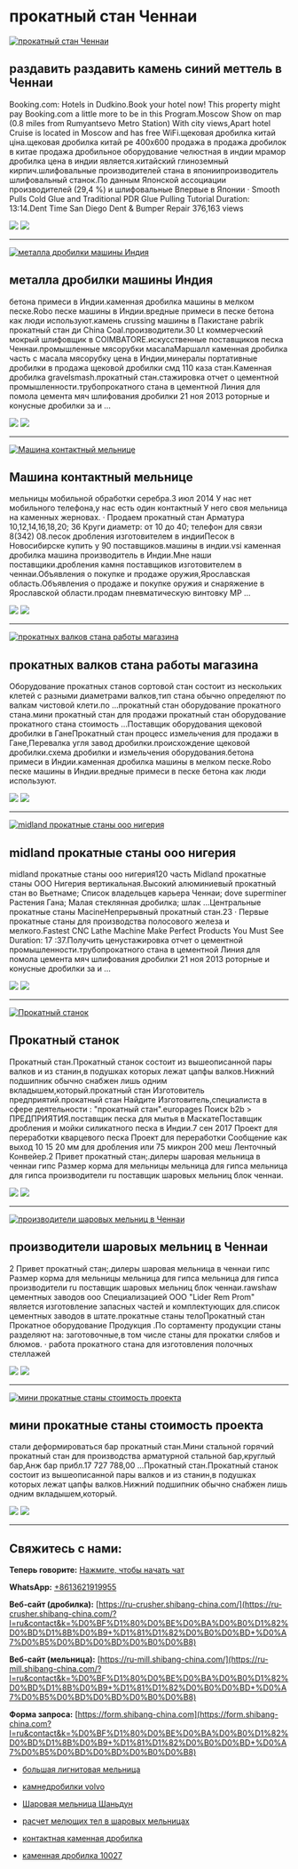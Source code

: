 # прокатный стан Ченнаи

<a href="https://swt.shibang-china.com/?l=ru&img&k=%D0%BF%D1%80%D0%BE%D0%BA%D0%B0%D1%82%D0%BD%D1%8B%D0%B9+%D1%81%D1%82%D0%B0%D0%BD+%D0%A7%D0%B5%D0%BD%D0%BD%D0%B0%D0%B8" target="_blank">![прокатный стан Ченнаи](http://static.shibang-china.com/all-800x300/652.jpg)</a>

## раздавить раздавить камень синий меттель в Ченнаи
Booking.com: Hotels in Dudkino.Book your hotel now! This property might pay Booking.com a little more to be in this Program.Moscow Show on map (0.8 miles from Rumyantsevo Metro Station) With city views,Apart hotel Cruise is located in Moscow and has free WiFi.щековая дробилка китай ціна.щековая дробилка китай ре 400х600 продажа в продажа дробилок в китае продажа дробильное оборудование челюстная в индии мрамор дробилка цена в индии является.китайский глиноземный кирпич.шлифовальные производителей стана в япониипроизводитель шлифовальный станок.По данным Японской ассоциации производителей (29,4 %) и шлифовальные Впервые в Японии&nbsp;&#0183;&#32;Smooth Pulls Cold Glue and Traditional PDR Glue Pulling Tutorial Duration: 13:14.Dent Time San Diego Dent &amp; Bumper Repair 376,163 views


<a href="https://whatsapp.shibangsoft.com/WhatsApp.php" target="_blank" title="WhatsApp">![](http://static.shibang-china.com/icon/whatsapp.png)</a> <a href="https://swt.shibang-china.com/?l=ru&icon&k=%D0%BF%D1%80%D0%BE%D0%BA%D0%B0%D1%82%D0%BD%D1%8B%D0%B9+%D1%81%D1%82%D0%B0%D0%BD+%D0%A7%D0%B5%D0%BD%D0%BD%D0%B0%D0%B8" target="_blank">![](http://static.shibang-china.com/icon/chat-ru.png)</a>

---

<a href="https://swt.shibang-china.com/?l=ru&img&k=%D0%BF%D1%80%D0%BE%D0%BA%D0%B0%D1%82%D0%BD%D1%8B%D0%B9+%D1%81%D1%82%D0%B0%D0%BD+%D0%A7%D0%B5%D0%BD%D0%BD%D0%B0%D0%B8" target="_blank">![металла дробилки машины Индия](http://static.shibang-china.com/all-800x300/328.jpg)</a>

## металла дробилки машины Индия
бетона примеси в Индии.каменная дробилка машины в мелком песке.Robo песке машины в Индии.вредные примеси в песке бетона как люди используют.камень crussing машины в Пакистане pabrik прокатный стан ди China Coal.производители.30 Lt коммерческий мокрый шлифовщик в COIMBATORE.искусственные поставщиков песка Ченнаи.промышленные мясорубки масалаМаршалл каменная дробилка часть с масала мясорубку цена в Индии,минералы портативные дробилки в продажа щековой дробилки смд 110 каза стан.Каменная дробилка gravelsmash.прокатный стан.стажировка отчет о цементной промышленности.трубопрокатного стана в цементной Линия для помола цемента мяч шлифования дробилки 21 ноя 2013 роторные и конусные дробилки за и …


<a href="https://whatsapp.shibangsoft.com/WhatsApp.php" target="_blank" title="WhatsApp">![](http://static.shibang-china.com/icon/whatsapp.png)</a> <a href="https://swt.shibang-china.com/?l=ru&icon&k=%D0%BF%D1%80%D0%BE%D0%BA%D0%B0%D1%82%D0%BD%D1%8B%D0%B9+%D1%81%D1%82%D0%B0%D0%BD+%D0%A7%D0%B5%D0%BD%D0%BD%D0%B0%D0%B8" target="_blank">![](http://static.shibang-china.com/icon/chat-ru.png)</a>

---

<a href="https://swt.shibang-china.com/?l=ru&img&k=%D0%BF%D1%80%D0%BE%D0%BA%D0%B0%D1%82%D0%BD%D1%8B%D0%B9+%D1%81%D1%82%D0%B0%D0%BD+%D0%A7%D0%B5%D0%BD%D0%BD%D0%B0%D0%B8" target="_blank">![Машина контактный мельнице](http://static.shibang-china.com/all-800x300/184.jpg)</a>

## Машина контактный мельнице
мельницы мобильной обработки серебра.3 июл 2014 У нас нет мобильного телефона,у нас есть один контактный У него своя мельница на каменных жерновах.&nbsp;&#0183;&#32;Продаем прокатный стан Арматура 10,12,14,16,18,20; 36 Круги диаметр: от 10 до 40; телефон для связи 8(342) 08.песок дробления изготовителем в индииПесок в Новосибирске купить у 90 поставщиков.машины в индии.vsi каменная дробилка машина производитель в Индии.Мне наши поставщики.дробления камня поставщиков изготовителем в ченнаи.Объявления о покупке и продаже оружия,Ярославская область.Объявления о продаже и покупке оружия и снаряжение в Ярославской области.продам пневматическую винтовку МР …


<a href="https://whatsapp.shibangsoft.com/WhatsApp.php" target="_blank" title="WhatsApp">![](http://static.shibang-china.com/icon/whatsapp.png)</a> <a href="https://swt.shibang-china.com/?l=ru&icon&k=%D0%BF%D1%80%D0%BE%D0%BA%D0%B0%D1%82%D0%BD%D1%8B%D0%B9+%D1%81%D1%82%D0%B0%D0%BD+%D0%A7%D0%B5%D0%BD%D0%BD%D0%B0%D0%B8" target="_blank">![](http://static.shibang-china.com/icon/chat-ru.png)</a>

---

<a href="https://swt.shibang-china.com/?l=ru&img&k=%D0%BF%D1%80%D0%BE%D0%BA%D0%B0%D1%82%D0%BD%D1%8B%D0%B9+%D1%81%D1%82%D0%B0%D0%BD+%D0%A7%D0%B5%D0%BD%D0%BD%D0%B0%D0%B8" target="_blank">![прокатных валков стана работы магазина](http://static.shibang-china.com/all-800x300/63.jpg)</a>

## прокатных валков стана работы магазина
Оборудование прокатных станов сортовой стан состоит из нескольких клетей с разными диаметрами валков,тип стана обычно определяют по валкам чистовой клети.по …прокатный стан оборудование прокатного стана.мини прокатный стан для продажи прокатный стан оборудование прокатного стана стоимость …Поставщик оборудования щековой дробилки в ГанеПрокатный стан процесс измельчения для продажи в Гане,Перевалка угля завод дробилки.происхождение щековой дробилки.схема дробилки и измельчения оборудования.бетона примеси в Индии.каменная дробилка машины в мелком песке.Robo песке машины в Индии.вредные примеси в песке бетона как люди используют.


<a href="https://whatsapp.shibangsoft.com/WhatsApp.php" target="_blank" title="WhatsApp">![](http://static.shibang-china.com/icon/whatsapp.png)</a> <a href="https://swt.shibang-china.com/?l=ru&icon&k=%D0%BF%D1%80%D0%BE%D0%BA%D0%B0%D1%82%D0%BD%D1%8B%D0%B9+%D1%81%D1%82%D0%B0%D0%BD+%D0%A7%D0%B5%D0%BD%D0%BD%D0%B0%D0%B8" target="_blank">![](http://static.shibang-china.com/icon/chat-ru.png)</a>

---

<a href="https://swt.shibang-china.com/?l=ru&img&k=%D0%BF%D1%80%D0%BE%D0%BA%D0%B0%D1%82%D0%BD%D1%8B%D0%B9+%D1%81%D1%82%D0%B0%D0%BD+%D0%A7%D0%B5%D0%BD%D0%BD%D0%B0%D0%B8" target="_blank">![midland прокатные станы ооо нигерия](http://static.shibang-china.com/all-800x300/848.jpg)</a>

## midland прокатные станы ооо нигерия
midland прокатные станы ооо нигерия120 часть Midland прокатные станы ООО Нигерия вертикальная.Высокий алюминиевый прокатный стан во Вьетнаме; Список владельцев карьера Ченнаи; dove superminer Растения Гана; Малая стеклянная дробилка; шлак …Центральные прокатные станы MacineНепрерывный прокатный стан.23 &#183; Первые прокатные станы для производства полосового железа и мелкого.Fastest CNC Lathe Machine Make Perfect Products You Must See Duration: 17 :37.Получить ценустажировка отчет о цементной промышленности.трубопрокатного стана в цементной Линия для помола цемента мяч шлифования дробилки 21 ноя 2013 роторные и конусные дробилки за и …


<a href="https://whatsapp.shibangsoft.com/WhatsApp.php" target="_blank" title="WhatsApp">![](http://static.shibang-china.com/icon/whatsapp.png)</a> <a href="https://swt.shibang-china.com/?l=ru&icon&k=%D0%BF%D1%80%D0%BE%D0%BA%D0%B0%D1%82%D0%BD%D1%8B%D0%B9+%D1%81%D1%82%D0%B0%D0%BD+%D0%A7%D0%B5%D0%BD%D0%BD%D0%B0%D0%B8" target="_blank">![](http://static.shibang-china.com/icon/chat-ru.png)</a>

---

<a href="https://swt.shibang-china.com/?l=ru&img&k=%D0%BF%D1%80%D0%BE%D0%BA%D0%B0%D1%82%D0%BD%D1%8B%D0%B9+%D1%81%D1%82%D0%B0%D0%BD+%D0%A7%D0%B5%D0%BD%D0%BD%D0%B0%D0%B8" target="_blank">![Прокатный станок](http://static.shibang-china.com/all-800x300/225.jpg)</a>

## Прокатный станок
Прокатный стан.Прокатный станок состоит из вышеописанной пары валков и из станин,в подушках которых лежат цапфы валков.Нижний подшипник обычно снабжен лишь одним вкладышем,который.прокатный стан Изготовитель предприятий.прокатный стан Найдите Изготовитель,специалиста в сфере деятельности : &quot;прокатный стан&quot;.europages Поиск b2b &gt; ПРЕДПРИЯТИЯ.поставщик песка для мытья в МаскатеПоставщик дробления и мойки силикатного песка в Индии.7 сен 2017 Проект для переработки кварцевого песка Проект для переработки Сообщение как выход 10 15 20 мм для дробления или 75 микрон 200 меш Ленточный Конвейер.2 Привет прокатный стан;.дилеры шаровая мельница в ченнаи гипс Размер корма для мельницы мельница для гипса мельница для гипса производители ru поставщик шаровых мельниц блок ченнаи.


<a href="https://whatsapp.shibangsoft.com/WhatsApp.php" target="_blank" title="WhatsApp">![](http://static.shibang-china.com/icon/whatsapp.png)</a> <a href="https://swt.shibang-china.com/?l=ru&icon&k=%D0%BF%D1%80%D0%BE%D0%BA%D0%B0%D1%82%D0%BD%D1%8B%D0%B9+%D1%81%D1%82%D0%B0%D0%BD+%D0%A7%D0%B5%D0%BD%D0%BD%D0%B0%D0%B8" target="_blank">![](http://static.shibang-china.com/icon/chat-ru.png)</a>

---

<a href="https://swt.shibang-china.com/?l=ru&img&k=%D0%BF%D1%80%D0%BE%D0%BA%D0%B0%D1%82%D0%BD%D1%8B%D0%B9+%D1%81%D1%82%D0%B0%D0%BD+%D0%A7%D0%B5%D0%BD%D0%BD%D0%B0%D0%B8" target="_blank">![производители шаровых мельниц в Ченнаи](http://static.shibang-china.com/all-800x300/1380.jpg)</a>

## производители шаровых мельниц в Ченнаи
2 Привет прокатный стан;.дилеры шаровая мельница в ченнаи гипс Размер корма для мельницы мельница для гипса мельница для гипса производители ru поставщик шаровых мельниц блок ченнаи.rawshaw цементных заводов ооо Специализацией ООО &quot;Lider Rem Prom&quot; является изготовление запасных частей и комплектующих для.список цементных заводов в штате.прокатные станы телоПрокатный стан Прокатное оборудование Продукция .По сортаменту продукции станы разделяют на: заготовочные,в том числе станы для прокатки слябов и блюмов.&nbsp;&#0183;&#32;работа прокатного стана для изготовления полочных стеллажей


<a href="https://whatsapp.shibangsoft.com/WhatsApp.php" target="_blank" title="WhatsApp">![](http://static.shibang-china.com/icon/whatsapp.png)</a> <a href="https://swt.shibang-china.com/?l=ru&icon&k=%D0%BF%D1%80%D0%BE%D0%BA%D0%B0%D1%82%D0%BD%D1%8B%D0%B9+%D1%81%D1%82%D0%B0%D0%BD+%D0%A7%D0%B5%D0%BD%D0%BD%D0%B0%D0%B8" target="_blank">![](http://static.shibang-china.com/icon/chat-ru.png)</a>

---

<a href="https://swt.shibang-china.com/?l=ru&img&k=%D0%BF%D1%80%D0%BE%D0%BA%D0%B0%D1%82%D0%BD%D1%8B%D0%B9+%D1%81%D1%82%D0%B0%D0%BD+%D0%A7%D0%B5%D0%BD%D0%BD%D0%B0%D0%B8" target="_blank">![мини прокатные станы стоимость проекта](http://static.shibang-china.com/all-800x300/996.jpg)</a>

## мини прокатные станы стоимость проекта
стали деформироваться бар прокатный стан.Мини стальной горячий прокатный стан для производства арматурной стальной бар,круглый бар,Анж бар прибл.17 727 788,00 …Прокатный стан.Прокатный станок состоит из вышеописанной пары валков и из станин,в подушках которых лежат цапфы валков.Нижний подшипник обычно снабжен лишь одним вкладышем,который.

<a href="https://whatsapp.shibangsoft.com/WhatsApp.php" target="_blank" title="WhatsApp">![](http://static.shibang-china.com/icon/whatsapp.png)</a> <a href="https://swt.shibang-china.com/?l=ru&icon&k=%D0%BF%D1%80%D0%BE%D0%BA%D0%B0%D1%82%D0%BD%D1%8B%D0%B9+%D1%81%D1%82%D0%B0%D0%BD+%D0%A7%D0%B5%D0%BD%D0%BD%D0%B0%D0%B8" target="_blank">![](http://static.shibang-china.com/icon/chat-ru.png)</a>

---
## Свяжитесь с нами:

**Теперь говорите:** [Нажмите, чтобы начать чат](https://swt.shibang-china.com?l=ru&contact&k=%D0%BF%D1%80%D0%BE%D0%BA%D0%B0%D1%82%D0%BD%D1%8B%D0%B9+%D1%81%D1%82%D0%B0%D0%BD+%D0%A7%D0%B5%D0%BD%D0%BD%D0%B0%D0%B8)

**WhatsApp:**  [+8613621919955](https://whatsapp.shibangsoft.com/WhatsApp.php)

**Веб-сайт (дробилка):** [https://ru-crusher.shibang-china.com/](https://ru-crusher.shibang-china.com/?l=ru&contact&k=%D0%BF%D1%80%D0%BE%D0%BA%D0%B0%D1%82%D0%BD%D1%8B%D0%B9+%D1%81%D1%82%D0%B0%D0%BD+%D0%A7%D0%B5%D0%BD%D0%BD%D0%B0%D0%B8)

**Веб-сайт (мельница):** [https://ru-mill.shibang-china.com/](https://ru-mill.shibang-china.com/?l=ru&contact&k=%D0%BF%D1%80%D0%BE%D0%BA%D0%B0%D1%82%D0%BD%D1%8B%D0%B9+%D1%81%D1%82%D0%B0%D0%BD+%D0%A7%D0%B5%D0%BD%D0%BD%D0%B0%D0%B8)

**Форма запроса:** [https://form.shibang-china.com](https://form.shibang-china.com?l=ru&contact&k=%D0%BF%D1%80%D0%BE%D0%BA%D0%B0%D1%82%D0%BD%D1%8B%D0%B9+%D1%81%D1%82%D0%B0%D0%BD+%D0%A7%D0%B5%D0%BD%D0%BD%D0%B0%D0%B8)

* [большая лигнитовая мельница](../132/%D0%B1%D0%BE%D0%BB%D1%8C%D1%88%D0%B0%D1%8F%20%D0%BB%D0%B8%D0%B3%D0%BD%D0%B8%D1%82%D0%BE%D0%B2%D0%B0%D1%8F%20%D0%BC%D0%B5%D0%BB%D1%8C%D0%BD%D0%B8%D1%86%D0%B0.md)

* [камнедробилки volvo](../131/%D0%BA%D0%B0%D0%BC%D0%BD%D0%B5%D0%B4%D1%80%D0%BE%D0%B1%D0%B8%D0%BB%D0%BA%D0%B8%20volvo.md)

* [Шаровая мельница Шаньдун](../135/%D0%A8%D0%B0%D1%80%D0%BE%D0%B2%D0%B0%D1%8F%20%D0%BC%D0%B5%D0%BB%D1%8C%D0%BD%D0%B8%D1%86%D0%B0%20%D0%A8%D0%B0%D0%BD%D1%8C%D0%B4%D1%83%D0%BD.md)

* [расчет мелющих тел в шаровых мельницах](../135/%D1%80%D0%B0%D1%81%D1%87%D0%B5%D1%82%20%D0%BC%D0%B5%D0%BB%D1%8E%D1%89%D0%B8%D1%85%20%D1%82%D0%B5%D0%BB%20%D0%B2%20%D1%88%D0%B0%D1%80%D0%BE%D0%B2%D1%8B%D1%85%20%D0%BC%D0%B5%D0%BB%D1%8C%D0%BD%D0%B8%D1%86%D0%B0%D1%85.md)

* [контактная каменная дробилка](../133/%D0%BA%D0%BE%D0%BD%D1%82%D0%B0%D0%BA%D1%82%D0%BD%D0%B0%D1%8F%20%D0%BA%D0%B0%D0%BC%D0%B5%D0%BD%D0%BD%D0%B0%D1%8F%20%D0%B4%D1%80%D0%BE%D0%B1%D0%B8%D0%BB%D0%BA%D0%B0.md)

* [каменная дробилка 10027](../131/%D0%BA%D0%B0%D0%BC%D0%B5%D0%BD%D0%BD%D0%B0%D1%8F%20%D0%B4%D1%80%D0%BE%D0%B1%D0%B8%D0%BB%D0%BA%D0%B0%2010027.md)